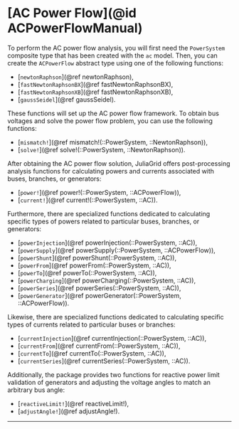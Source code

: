 # [AC Power Flow](@id ACPowerFlowManual)
To perform the AC power flow analysis, you will first need the `PowerSystem` composite type that has been created with the `ac` model. Then, you can create the `ACPowerFlow` abstract type using one of the following functions:
* [`newtonRaphson`](@ref newtonRaphson),
* [`fastNewtonRaphsonBX`](@ref fastNewtonRaphsonBX),
* [`fastNewtonRaphsonXB`](@ref fastNewtonRaphsonXB),
* [`gaussSeidel`](@ref gaussSeidel).

These functions will set up the AC power flow framework. To obtain bus voltages and solve the power flow problem, you can use the following functions:
* [`mismatch!`](@ref mismatch!(::PowerSystem, ::NewtonRaphson)),
* [`solve!`](@ref solve!(::PowerSystem, ::NewtonRaphson)).

After obtaining the AC power flow solution, JuliaGrid offers post-processing analysis functions for calculating powers and currents associated with buses, branches, or generators:
* [`power!`](@ref power!(::PowerSystem, ::ACPowerFlow)),
* [`current!`](@ref current!(::PowerSystem, ::AC)).

Furthermore, there are specialized functions dedicated to calculating specific types of powers related to particular buses, branches, or generators:
* [`powerInjection`](@ref powerInjection(::PowerSystem, ::AC)),
* [`powerSupply`](@ref powerSupply(::PowerSystem, ::ACPowerFlow)),
* [`powerShunt`](@ref powerShunt(::PowerSystem, ::AC)),
* [`powerFrom`](@ref powerFrom(::PowerSystem, ::AC)),
* [`powerTo`](@ref powerTo(::PowerSystem, ::AC)),
* [`powerCharging`](@ref powerCharging(::PowerSystem, ::AC)),
* [`powerSeries`](@ref powerSeries(::PowerSystem, ::AC)),
* [`powerGenerator`](@ref powerGenerator(::PowerSystem, ::ACPowerFlow)).

Likewise, there are specialized functions dedicated to calculating specific types of currents related to particular buses or branches:
* [`currentInjection`](@ref currentInjection(::PowerSystem, ::AC)),
* [`currentFrom`](@ref currentFrom(::PowerSystem, ::AC)),
* [`currentTo`](@ref currentTo(::PowerSystem, ::AC)),
* [`currentSeries`](@ref currentSeries(::PowerSystem, ::AC)).

Additionally, the package provides two functions for reactive power limit validation of generators and adjusting the voltage angles to match an arbitrary bus angle:
* [`reactiveLimit!`](@ref reactiveLimit!),
* [`adjustAngle!`](@ref adjustAngle!).

---

